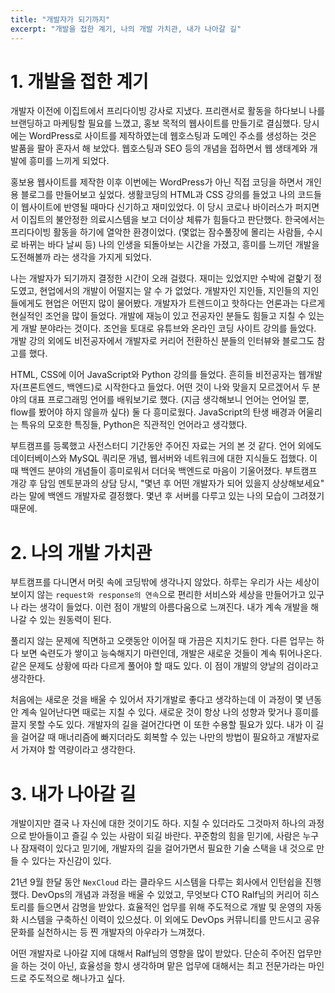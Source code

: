 ```yaml
---
title: "개발자가 되기까지"
excerpt: "개발을 접한 계기, 나의 개발 가치관, 내가 나아갈 길"
---
```


# 1. 개발을 접한 계기
개발자 이전에 이집트에서 프리다이빙 강사로 지냈다. 
프리랜서로 활동을 하다보니 나를 브랜딩하고 마케팅할 필요를 느꼈고, 홍보 목적의 웹사이트를 만들기로 결심했다. 
당시에는 WordPress로 사이트를 제작하였는데 웹호스팅과 도메인 주소를 생성하는 것은 발품을 팔아 혼자서 해 보았다. 
웹호스팅과 SEO 등의 개념을 접하면서 웹 생태계와 개발에 흥미를 느끼게 되었다. 
<br>

홍보용 웹사이트를 제작한 이후 이번에는 WordPress가 아닌 직접 코딩을 하면서 개인용 블로그를 만들어보고 싶었다. 
생활코딩의 HTML과 CSS 강의를 들었고 나의 코드들이 웹사이트에 반영될 때마다 신기하고 재미있었다. 
이 당시 코로나 바이러스가 퍼지면서 이집트의 불안정한 의료시스템을 보고 더이상 체류가 힘들다고 판단했다.
한국에서는 프리다이빙 활동을 하기에 열악한 환경이었다. (몇없는 잠수풀장에 몰리는 사람들, 수시로 바뀌는 바다 날씨 등)
나의 인생을 되돌아보는 시간을 가졌고, 흥미를 느끼던 개발을 도전해볼까 라는 생각을 가지게 되었다.
<br>

나는 개발자가 되기까지 결정한 시간이 오래 걸렸다. 
재미는 있었지만 수박에 겉핥기 정도였고, 현업에서의 개발이 어떨지는 알 수 가 없었다. 
개발자인 지인들, 지인들의 지인들에게도 현업은 어떤지 많이 물어봤다. 
개발자가 트렌드이고 핫하다는 언론과는 다르게 현실적인 조언을 많이 들었다. 
개발에 재능이 있고 전공자인 분들도 힘들고 지칠 수 있는게 개발 분야라는 것이다. 
조언을 토대로 유튜브와 온라인 코딩 사이트 강의를 들었다. 
개발 강의 외에도 비전공자에서 개발자로 커리어 전환하신 분들의 인터뷰와 블로그도 참고를 했다.
<br>

HTML, CSS에 이어 JavaScript와 Python 강의를 들었다. 
흔히들 비전공자는 웹개발자(프론트엔드, 백엔드)로 시작한다고 들었다. 
어떤 것이 나와 맞을지 모르겠어서 두 분야의 대표 프로그래밍 언어를 배워보기로 했다. (지금 생각해보니 언어는 언어일 뿐, flow를 봤어야 하지 않을까 싶다) 둘 다 흥미로웠다. 
JavaScript의 탄생 배경과 어울리는 특유의 모호한 특징들, Python은 직관적인 언어라고 생각했다. 
<br>

부트캠프를 등록했고 사전스터디 기간동안 주어진 자료는 거의 본 것 같다. 언어 외에도 데이터베이스와 MySQL 쿼리문 개념, 웹서버와 네트워크에 대한 지식들도 접했다. 
이 때 백엔드 분야의 개념들이 흥미로워서 더더욱 백엔드로 마음이 기울어졌다. 
부트캠프 개강 후 담임 멘토분과의 상담 당시, "몇년 후 어떤 개발자가 되어 있을지 상상해보세요" 라는 말에 백엔드 개발자로 결정했다. 
몇년 후 서버를 다루고 있는 나의 모습이 그려졌기 때문에.
<br>

# 2. 나의 개발 가치관
부트캠프를 다니면서 머릿 속에 코딩밖에 생각나지 않았다. 
하루는 우리가 사는 세상이 보이지 않는 `request와 response의 연속`으로 편리한 서비스와 세상을 만들어가고 있구나 라는 생각이 들었다. 
이런 점이 개발의 아름다움으로 느껴진다. 내가 계속 개발을 해나갈 수 있는 원동력이 된다. 
<br>

풀리지 않는 문제에 직면하고 오랫동안 이어질 때 가끔은 지치기도 한다. 
다른 업무는 하다 보면 숙련도가 쌓이고 능숙해지기 마련인데, 개발은 새로운 것들이 계속 튀어나온다. 같은 문제도 상황에 따라 다르게 풀어야 할 때도 있다. 
이 점이 개발의 양날의 검이라고 생각한다.
<br>

처음에는 새로운 것을 배울 수 있어서 자기개발로 좋다고 생각하는데 이 과정이 몇 년동안 계속 일어난다면 때로는 지칠 수 있다. 
새로운 것이 항상 나의 성향과 맞거나 흥미를 끌지 못할 수도 있다. 
개발자의 길을 걸어간다면 이 또한 수용할 필요가 있다. 
내가 이 길을 걸어갈 때 매너리즘에 빠지더라도 회복할 수 있는 나만의 방법이 필요하고 개발자로서 가져야 할 역량이라고 생각한다.
<br>

# 3. 내가 나아갈 길
개발이지만 결국 나 자신에 대한 것이기도 하다. 지칠 수 있더라도 그것마저 하나의 과정으로 받아들이고 즐길 수 있는 사람이 되길 바란다. 
꾸준함의 힘을 믿기에, 사람은 누구나 잠재력이 있다고 믿기에, 개발자의 길을 걸어가면서 필요한 기술 스택을 내 것으로 만들 수 있다는 자신감이 있다. 
<br>

21년 9월 한달 동안 `NexCloud` 라는 클라우드 시스템을 다루는 회사에서 인턴쉽을 진행했다. 
DevOps의 개념과 과정을 배울 수 있었고, 무엇보다 CTO Ralf님의 커리어 히스토리를 들으면서 감명을 받았다. 
효율적인 업무를 위해 주도적으로 개발 및 운영의 자동화 시스템을 구축하신 이력이 있으셨다.
이 외에도 DevOps 커뮤니티를 만드시고 공유 문화를 실천하시는 등 찐 개발자의 아우라가 느껴졌다. 
<br>

어떤 개발자로 나아갈 지에 대해서 Ralf님의 영향을 많이 받았다. 
단순히 주어진 업무만을 하는 것이 아닌, 효율성을 항시 생각하며 맡은 업무에 대해서는 최고 전문가라는 마인드로 주도적으로 해나가고 싶다. 

